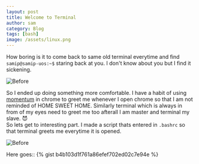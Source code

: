 ```yaml
---
layout: post
title: Welcome to Terminal
author: sam
category: Blog
tags: [bash]
image: /assets/linux.png
---
```


How boring is it to come back to same old terminal everytime and find `samip@samip-uos:~$` staring back at you. I don't know about you but I find it sickening.  

![Before](/assets/beforewelcome.png)

So I ended up doing something more comfortable. I have a habit of using [momentum](https://chrome.google.com/webstore/detail/momentum/laookkfknpbbblfpciffpaejjkokdgca?hl=en) in chrome to greet me whenever I open chrome so that I am not reminded of HOME SWEET HOME. Similarly terminal which is always in from of my eyes need to greet me too afterall I am master and terminal my slave. :smiling_imp:  
So lets get to interesting part. I made a script thats entered in `.bashrc` so that terminal greets me everytime it is opened. 

![Before](/assets/afterwelcome.png)

Here goes:: 
{% gist b4b103d1f761a86efef702ed02c7e94e %}